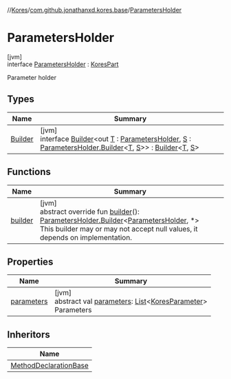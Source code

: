 //[Kores](../../../index.md)/[com.github.jonathanxd.kores.base](../index.md)/[ParametersHolder](index.md)

# ParametersHolder

[jvm]\
interface [ParametersHolder](index.md) : [KoresPart](../../com.github.jonathanxd.kores/-kores-part/index.md)

Parameter holder

## Types

| Name | Summary |
|---|---|
| [Builder](-builder/index.md) | [jvm]<br>interface [Builder](-builder/index.md)<out [T](-builder/index.md) : [ParametersHolder](index.md), [S](-builder/index.md) : [ParametersHolder.Builder](-builder/index.md)<[T](-builder/index.md), [S](-builder/index.md)>> : [Builder](../../com.github.jonathanxd.kores.builder/-builder/index.md)<[T](-builder/index.md), [S](-builder/index.md)> |

## Functions

| Name | Summary |
|---|---|
| [builder](builder.md) | [jvm]<br>abstract override fun [builder](builder.md)(): [ParametersHolder.Builder](-builder/index.md)<[ParametersHolder](index.md), *><br>This builder may or may not accept null values, it depends on implementation. |

## Properties

| Name | Summary |
|---|---|
| [parameters](parameters.md) | [jvm]<br>abstract val [parameters](parameters.md): [List](https://kotlinlang.org/api/latest/jvm/stdlib/kotlin.collections/-list/index.html)<[KoresParameter](../-kores-parameter/index.md)><br>Parameters |

## Inheritors

| Name |
|---|
| [MethodDeclarationBase](../-method-declaration-base/index.md) |
